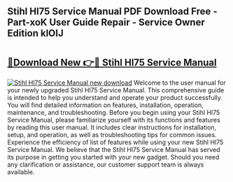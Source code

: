 ## Stihl Hl75 Service Manual PDF Download Free - Part-xoK User Guide Repair - Service Owner Edition klOIJ

# <h2><a href="http://bc51792.oget.top/?id=Stihl+Hl75+Service+Manual">🔗Download New 👉🔴 Stihl Hl75 Service Manual</a></h2>

[![Stihl Hl75 Service Manual new download](https://i.imgur.com/5g1atiW.png)](http://bc51792.oget.top/?id=Stihl+Hl75+Service+Manual)
Welcome to the user manual for your newly upgraded Stihl Hl75 Service Manual. This comprehensive guide is intended to help you understand and operate your product successfully. You will find detailed information on features, installation, operation, maintenance, and troubleshooting. Before you begin using your Stihl Hl75 Service Manual, please familiarize yourself with its functions and features by reading this user manual. It includes clear instructions for installation, setup, and operation, as well as troubleshooting tips for common issues. Experience the efficiency of list of features while using your new Stihl Hl75 Service Manual. We believe that the Stihl Hl75 Service Manual has served its purpose in getting you started with your new gadget. Should you need any clarification or assistance, our customer support team is always available.
